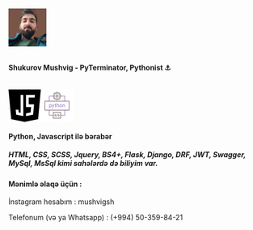 <img src="mushvigshukurov.png" alt="Mushvig Shukurov" style="width:75px; height:75px; margin: 10px auto;">

#### Shukurov Mushvig - PyTerminator, Pythonist ⚓ 
<br/>


<div style="display:flex;justify-content:flex-start; align-items:center;">
    <img src="java-script.png" alt="JavaScript" style="width:64px; height:64px; object-fit:contain;">
    <img src="development.png" alt="Python" style="width:64px; height:64px; object-fit:contain;">
</div>

#### Python, Javascript ilə bərabər 
##### HTML, CSS, SCSS, Jquery, BS4+, Flask, Django, DRF, JWT, Swagger, MySql, MsSql kimi sahələrdə də biliyim var.

#### Mənimlə əlaqə üçün :
<p>İnstagram hesabım : mushvigsh</p> 
<p>Telefonum (və ya Whatsapp) : (+994) 50-359-84-21</p>